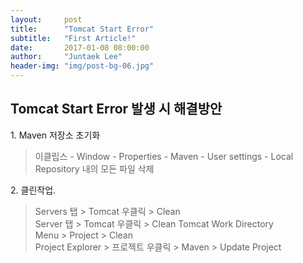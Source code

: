 ```yaml
---
layout:     post
title:      "Tomcat Start Error"
subtitle:   "First Article!"
date:       2017-01-08 08:00:00
author:     "Juntaek Lee"
header-img: "img/post-bg-06.jpg"
---
```


<h2 class="section-heading">Tomcat Start Error 발생 시 해결방안</h2>

<p>1. Maven 저장소 초기화</p>

<blockquote>이클립스 - Window - Properties - Maven - User settings - Local Repository 내의 모든 파일 삭제</blockquote>

<p>2. 클린작업.</p>

<blockquote>Servers 탭 > Tomcat 우클릭 > Clean<br>Server 탭 > Tomcat 우클릭 > Clean Tomcat Work Directory <br>Menu > Project > Clean<br>Project Explorer > 프로젝트 우클릭 > Maven > Update Project
</blockquote>

